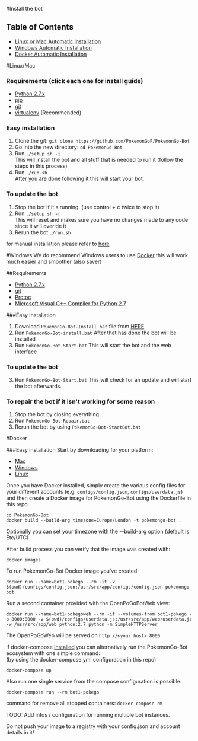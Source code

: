 #Install the bot
## Table of Contents
- [Linux or Mac Automatic Installation](#linuxmac)
- [Windows Automatic Installation](#windows)
- [Docker Automatic Installation](#docker)


#Linux/Mac
### Requirements (click each one for install guide)
- [Python 2.7.x](http://docs.python-guide.org/en/latest/starting/installation/)
- [pip](https://pip.pypa.io/en/stable/installing/)
- [git](https://git-scm.com/book/en/v2/Getting-Started-Installing-Git)
- [virtualenv](https://virtualenv.pypa.io/en/stable/installation/) (Recommended)

### Easy installation
1. Clone the git: `git clone https://github.com/PokemonGoF/PokemonGo-Bot`
2. Go into the new directory: `cd PokemonGo-Bot`
3. Run `./setup.sh -i`  
    This will install the bot and all stuff that is needed to run it (follow the steps in this process)
4. Run `./run.sh`  
    After you are done following it this will start your bot.

### To update the bot
1. Stop the bot if it's running. (use control + c twice to stop it)
2. Run `./setup.sh -r`  
    This will reset and makes sure you have no changes made to any code since it will overide it
3. Rerun the bot `./run.sh`

for manual installation please refer to [here](https://github.com/nivong/PokemonGo-Bot/blob/dev/docs/manual_installation.md)

#Windows
We do recommend Windows users to use [Docker](#docker) this will work much easier and smoother (also saver)

##Requirements

- [Python 2.7.x](http://docs.python-guide.org/en/latest/starting/installation/)
- [git](https://git-scm.com/book/en/v2/Getting-Started-Installing-Git)
- [Protoc](https://github.com/google/protobuf/releases/download/v3.0.0-beta-4/protoc-3.0.0-beta-4-win32.zip)
- [Microsoft Visual C++ Compiler for Python 2.7](http://www.microsoft.com/en-us/download/details.aspx?id=44266)

###Easy Installation
1. Download `PokemonGo-Bot-Install.bat` file from [HERE](https://raw.githubusercontent.com/nivong/PokemonGo-Bot/dev/windows_bat/PokemonGo-Bot-Install.bat)
2. Run `PokemonGo-Bot-install.bat`
After that has done the bot will be installed
3. Run `PokemonGo-Bot-Start.bat`
This will start the bot and the web interface

### To update the bot
3. Run `PokemonGo-Bot-Start.bat`
This will check for an update and will start the bot afterwards.

### To repair the bot if it isn't working for some reason
1. Stop the bot by closing everything
2. Run `PokemonGo-Bot-Repair.bat`
3. Rerun the bot by using `PokemonGo-Bot-StartBot.bat`

#Docker

###Easy installation
Start by downloading for your platform:
- [Mac](https://www.docker.com/products/docker#/mac)
- [Windows](https://www.docker.com/products/docker#/windows)
- [Linux](https://www.docker.com/products/docker#/linux)

Once you have Docker installed, simply create the various config files for your different accounts (e.g. `configs/config.json`, `configs/userdata.js`) and then create a Docker image for PokemonGo-Bot using the Dockerfile in this repo.

```
cd PokemonGo-Bot
docker build --build-arg timezone=Europe/London -t pokemongo-bot .
```

Optionally you can set your timezone with the --build-arg option (default is Etc/UTC) 

After build process you can verify that the image was created with:

```
docker images
```

To run PokemonGo-Bot Docker image you've created:

```
docker run --name=bot1-pokego --rm -it -v $(pwd)/configs/config.json:/usr/src/app/configs/config.json pokemongo-bot
```

Run a second container provided with the OpenPoGoBotWeb view:

```
docker run --name=bot1-pokegoweb --rm -it --volumes-from bot1-pokego -p 8000:8000 -v $(pwd)/configs/userdata.js:/usr/src/app/web/userdata.js -w /usr/src/app/web python:2.7 python -m SimpleHTTPServer
```
The OpenPoGoWeb will be served on `http://<your host>:8000`

if docker-compose [installed](https://docs.docker.com/compose/install/) you can alternatively run the PokemonGo-Bot ecosystem with one simple command:  
(by using the docker-compose.yml configuration in this repo)

```
docker-compose up
```

Also run one single service from the compose configuration is possible:

```
docker-compose run --rm bot1-pokego
```

command for remove all stopped containers: `docker-compose rm`

TODO: Add infos / configuration for running multiple bot instances.

Do not push your image to a registry with your config.json and account details in it!
